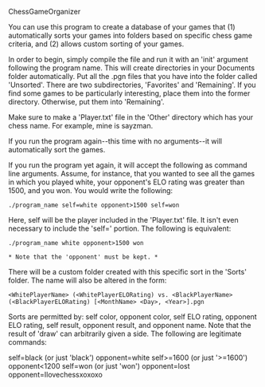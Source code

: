 ChessGameOrganizer

You can use this program to create a database of your games that (1) automatically sorts your games into folders based on specific chess game criteria, and (2) allows custom sorting of your games. 

In order to begin, simply compile the file and run it with an 'init' argument following the program name. This will create directories in your Documents folder automatically. Put all the .pgn files that you have into the folder called 'Unsorted'. There are two subdirectories, 'Favorites' and 'Remaining'. If you find some games to be particularly interesting, place them into the former directory. Otherwise, put them into 'Remaining'. 

Make sure to make a 'Player.txt' file in the 'Other' directory which has your chess name. For example, mine is sayzman.

If you run the program again--this time with no arguments--it will automatically sort the games.

If you run the program yet again, it will accept the following as command line arguments. Assume, for instance, that you wanted to see all the games in which you played white, your opponent's ELO rating was greater than 1500, and you won. You would write the following:

	./program_name self=white opponent>1500 self=won

Here, self will be the player included in the 'Player.txt' file. It isn't even necessary to include the 'self=' portion. The following is equivalent:

	./program_name white opponent>1500 won

	* Note that the 'opponent' must be kept. *

There will be a custom folder created with this specific sort in the 'Sorts' folder. The name will also be altered in the form:

	<WhitePlayerName> (<WhitePlayerELORating) vs. <BlackPlayerName> (<BlackPlayerELORating) [<MonthName> <Day>, <Year>].pgn

Sorts are permitted by: self color, opponent color, self ELO rating, opponent ELO rating, self result, opponent result, and opponent name. Note that the result of 'draw' can arbitrarily given a side. The following are legitimate commands:

self=black (or just 'black')
opponent=white
self>=1600 (or just '>=1600')
opponent<1200
self=won (or just 'won')
opponent=lost
opponent=Ilovechessxoxoxo




